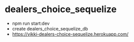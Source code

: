 # dealers_choice_sequelize
- npm run start:dev
- create dealers_choice_sequelize_db
- https://vikki-dealers-choice-sequelize.herokuapp.com/
